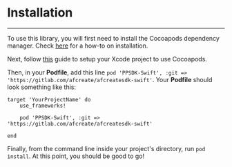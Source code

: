 # Installation
***
To use this library, you will first need to install the Cocoapods dependency manager. Check [here](https://guides.cocoapods.org/using/getting-started.html) for a how-to on installation. 

Next, follow [this](https://guides.cocoapods.org/using/using-cocoapods.html) guide to setup your Xcode project to use Cocoapods.

Then, in your **Podfile**, add this line `pod 'PPSDK-Swift', :git => 'https://gitlab.com/afcreate/afcreatesdk-swift'`. Your **Podfile** should look something like this:

	target 'YourProjectName' do
    	use_frameworks!

  		pod 'PPSDK-Swift', :git => 'https://gitlab.com/afcreate/afcreatesdk-swift'

	end
	
Finally, from the command line inside your project's directory, run `pod install`. At this point, you should be good to go!